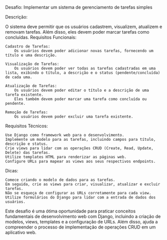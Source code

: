 Desafio: Implementar um sistema de gerenciamento de tarefas simples

Descrição:

O sistema deve permitir que os usuários cadastrem, visualizem, atualizem e removam tarefas. Além disso, eles devem poder marcar tarefas como concluídas.
Requisitos Funcionais:

    Cadastro de Tarefas:
        Os usuários devem poder adicionar novas tarefas, fornecendo um título e uma descrição.

    Visualização de Tarefas:
        Os usuários devem poder ver todas as tarefas cadastradas em uma lista, exibindo o título, a descrição e o status (pendente/concluída) de cada uma.

    Atualização de Tarefas:
        Os usuários devem poder editar o título e a descrição de uma tarefa existente.
        Eles também devem poder marcar uma tarefa como concluída ou pendente.

    Remoção de Tarefas:
        Os usuários devem poder excluir uma tarefa existente.

Requisitos Técnicos:

    Use Django como framework web para o desenvolvimento.
    Implemente um modelo para as tarefas, incluindo campos para título, descrição e status.
    Crie views para lidar com as operações CRUD (Create, Read, Update, Delete) das tarefas.
    Utilize templates HTML para renderizar as páginas web.
    Configure URLs para mapear as views aos seus respectivos endpoints.

Dicas:

    Comece criando o modelo de dados para as tarefas.
    Em seguida, crie as views para criar, visualizar, atualizar e excluir tarefas.
    Não se esqueça de configurar as URLs corretamente para cada view.
    Utilize formulários do Django para lidar com a entrada de dados dos usuários.

Este desafio é uma ótima oportunidade para praticar conceitos fundamentais de desenvolvimento web com Django, incluindo a criação de modelos, views, templates e a configuração de URLs. Além disso, ajuda a compreender o processo de implementação de operações CRUD em um aplicativo web.